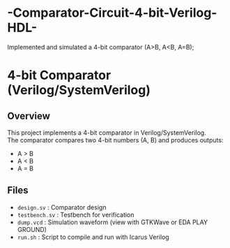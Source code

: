 # -Comparator-Circuit-4-bit-Verilog-HDL-
 Implemented and simulated a 4-bit comparator (A>B, A&lt;B, A=B); 

 # 4-bit Comparator (Verilog/SystemVerilog)

## Overview
This project implements a 4-bit comparator in Verilog/SystemVerilog.  
The comparator compares two 4-bit numbers (A, B) and produces outputs:
- A > B
- A < B
- A = B

## Files
- `design.sv` : Comparator design
- `testbench.sv` : Testbench for verification
- `dump.vcd` : Simulation waveform (view with GTKWave or EDA PLAY GROUND)
- `run.sh` : Script to compile and run with Icarus Verilog
